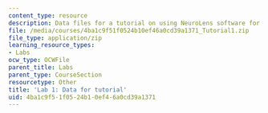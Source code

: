 ```yaml
---
content_type: resource
description: Data files for a tutorial on using NeuroLens software for fMRI analysis.
file: /media/courses/4ba1c9f51f0524b10ef46a0cd39a1371_Tutorial1.zip
file_type: application/zip
learning_resource_types:
- Labs
ocw_type: OCWFile
parent_title: Labs
parent_type: CourseSection
resourcetype: Other
title: 'Lab 1: Data for tutorial'
uid: 4ba1c9f5-1f05-24b1-0ef4-6a0cd39a1371
---
```

